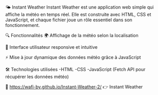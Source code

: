 🌤 Instant Weather
Instant Weather est une application web simple qui affiche la météo en temps réel. Elle est construite avec HTML, CSS et JavaScript, et chaque fichier joue un rôle essentiel dans son fonctionnement.

🔍 Fonctionnalités
🌍 Affichage de la météo selon la localisation

🎨 Interface utilisateur responsive et intuitive

⚡ Mise à jour dynamique des données météo grâce à JavaScript

🛠️ Technologies utilisées
-HTML
-CSS
-JavaScript (Fetch API pour récupérer les données météo)

🔗 https://wafi-by.github.io/Instant-Weather-2/
👉 Instant Weather 
